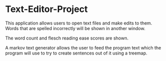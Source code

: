 # Text-Editor-Project

This application allows users to open text files and make edits to them.  Words that are spelled incorrectly will be shown in another window. 

The word count and flesch reading ease scores are shown.  

A markov text generator allows the user to feed the program text which the program will use to try to create sentences out of it using a treemap.   

